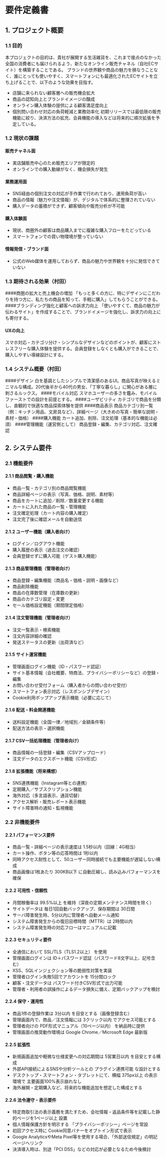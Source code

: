 # 要件定義書

## 1. プロジェクト概要
### 1.1 目的
本プロジェクトの目的は、貴社が展開する生活雑貨を、これまで接点のなかった全国の消費者にも届けられるよう、新たなオンライン販売チャネル（自社ECサイト）を構築することである。
ブランドの世界観や商品の魅力を損なうことなく、誰にとっても使いやすく、スマートフォンにも最適化されたECサイトを立ち上げることで、以下のような効果を目指す。
 - 店舗に来られない顧客層への販売機会拡大
 - 商品の認知向上とブランドイメージの醸成
 - オンライン購入体験の提供による顧客満足度向上
 - 個別問い合わせ対応の負荷軽減と業務効率化
初期リリースでは最低限の販売機能に絞り、決済方法の拡充、会員機能の導入などは将来的に順次拡張を予定している。

### 1.2 現状の課題
#### 販売チャネル面
 - 実店舗販売中心のため販売エリアが限定的
 - オンラインでの購入動線がなく、機会損失が発生
#### 業務運用面
 - SNS経由の個別注文の対応が手作業で行われており、運用負荷が高い 
 - 商品の情報（魅力や注文情報）が、デジタルで体系的に整理されていない 
 - 購入データの蓄積ができず、顧客傾向や販売分析が不可能
#### 購入体験面
 - 現状、商圏外の顧客は商品購入までに複雑な購入フローをたどっている
 - スマートフォンでの買い物環境が整っていない
#### 情報発信・ブランド面
 - 公式のWeb媒体を運用しておらず、商品の魅力や世界観を十分に発信できていない

### 1.3 期待される効果（村田）
####商圏の拡大と売上機会の増加
「もっと多くの方に、特にデザインにこだわりを持つ方に、私たちの商品を知って、手軽に購入」してもらうことができる。
####ブランディング強化と顧客への訴求力向上
「使いやすくて、商品の魅力が伝わるサイト」を作成することで、ブランドイメージを強化し、訴求力の向上にも寄付する。
#### UXの向上
スマホ対応・カテゴリ分け・シンプルなデザインなどのポイントが、顧客にストレスフリーな購入体験を提供する。会員登録をしなくとも購入ができることで、購入しやすい導線設計にする。

### 1.4 システム概要（村田）
####デザイン
白を基調としたシンプルで清潔感のあるUI。商品写真が映えるミニマルな構成。20代後半から40代の男女、「丁寧な暮らし」に関心がある層に刺さるルックス。
####モバイル対応
スマホユーザーの多さを鑑み、モバイルファーストでの設計を前提とする。
####ユーザビリティ
カテゴリで商品を分類し、直観的で快適な商品探索体験を提供
####商品表示
商品カテゴリ別一覧（例：キッチン用品、文房具など）、詳細ページ（大きめの写真・簡単な説明・素材・価格）
####購入機能
カート追加、削除、注文処理（基本的な機能は必須）
####管理機能（運営側として）
商品登録・編集、カテゴリ対応、注文確認

## 2. システム要件
### 2.1 機能要件
#### 2.1.1 商品閲覧・購入機能
 - 商品一覧・カテゴリ別の商品閲覧機能
 - 商品詳細ページの表示（写真、価格、説明、素材等）
 - 商品をカートに追加／削除／数量変更する機能
 - カートに入れた商品の一覧・管理機能
 - 注文確定処理（カート内容の購入確定）
 - 注文完了後に確認メールを自動送信

#### 2.1.2 ユーザー機能（購入者向け）
 - ログイン／ログアウト機能
 - 購入履歴の表示（過去注文の確認）
 - 会員登録せずに購入可能（ゲスト購入機能）

#### 2.1.3 商品管理機能（管理者向け）
 - 商品登録・編集機能（商品名・価格・説明・画像など）
 - 商品削除機能
 - 商品の在庫数管理（在庫数の更新）
 - 商品のカテゴリ設定・変更
 - セール価格設定機能（期間限定価格）

#### 2.1.4 注文管理機能（管理者向け）
 - 注文一覧表示・検索機能
 - 注文内容詳細の確認
 - 発送ステータスの更新（出荷済など）

#### 2.1.5 サイト運営機能
 - 管理画面ログイン機能（ID・パスワード認証）
 - サイト基本情報（会社概要、特商法、プライバシーポリシーなど）の登録・編集
 - お問い合わせ受付フォーム（購入者からの問い合わせ受付）
 - スマートフォン表示対応（レスポンシブデザイン）
 - Cookie利用ポップアップ表示機能（必要に応じて）

#### 2.1.6 配送・料金関連機能
 - 送料設定機能（全国一律／地域別／金額条件等）
 - 配送方法の表示・選択機能

#### 2.1.7 CSV一括処理機能（管理者向け）
 - 商品情報の一括登録・編集（CSVアップロード）
 - 注文データのエクスポート機能（CSV形式）

#### 2.1.8 拡張機能（将来構想）
 - SNS連携機能（Instagram等との連携）
 - 定期購入／サブスクリプション機能
 - 海外対応（多言語表示、通貨切替）
 - アクセス解析・販売レポート表示機能
 - サイト障害時の通知・監視機能

### 2.2 非機能要件
#### 2.2.1 パフォーマンス要件
 - 商品一覧・詳細ページの表示速度は 1.5秒以内（回線：4G相当）
 - カート操作、ボタン等の応答時間は 1秒以内
 - 同時アクセス耐性として、50ユーザー同時接続でも主要機能が遅延しない構成
 - 商品画像は1枚あたり 300KB以下 に自動圧縮し、読み込みパフォーマンスを確保

#### 2.2.2 可用性・信頼性
- 月間稼働率は 99.5%以上 を維持（深夜の定期メンテナンス時間を除く）
- サイトデータは 毎日1回自動バックアップ、保存期間は 30日間
- サーバ障害発生時、5分以内に管理者へ自動メール通知
- システム障害発生からの復旧目標時間（MTTR）は 2時間以内
- システム障害発生時の対応フローはマニュアルに記載

#### 2.2.3 セキュリティ要件
 - 全通信において SSL/TLS（TLS1.2以上） を使用
 - 管理画面ログインは ID＋パスワード認証（パスワード8文字以上、記号含む）
 - XSS、SQLインジェクション等の脆弱性対策を実装
 - 管理者ログイン失敗5回でアカウントを 15分間ロック
 - 顧客・注文データは パスワード付きCSV形式で出力可能
 - 管理者・利用者の誤操作によるデータ損失に備え、定期バックアップを検討

#### 2.2.4 保守・運用性
- 商品1件の登録作業は 3分以内 を目安とする（画像登録含む）
- 管理画面内で、商品／注文情報には 3クリック以内 でアクセス可能とする
- 管理者向けの PDF形式マニュアル（10ページ以内） を納品時に提供
- 管理画面の推奨動作環境は Google Chrome／Microsoft Edge 最新版

#### 2.2.5 拡張性
- 新規画面追加や軽微な仕様変更への対応期間は 5営業日以内 を目安とする構成
- 外部API接続によるSNSや分析ツールとの プラグイン連携可能 な設計とする
- デスクトップ・スマートフォン・タブレットにて、横幅 375px以上 の表示環境で 主要画面100%表示崩れなし
- 海外展開・定期購入など、将来的な機能追加を想定した構成とする

#### 2.2.6 法令遵守・表示要件
- 特定商取引法の表示義務を満たすため、会社情報・返品条件等を記載した静的ページを1ページ以上 設置
- 個人情報保護方針を明示する 「プライバシーポリシー」ページを常設
- 初回アクセス時に Cookie同意バナーをオプトイン形式で表示
- Google AnalyticsやMeta Pixel等を使用する場合、「外部送信規定」の明記ページへリンク
- 決済導入時は、別途「PCI DSS」などの対応が必要となるため今後検討

